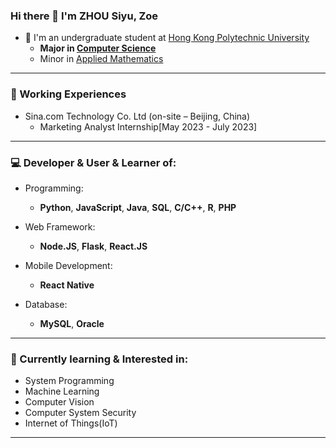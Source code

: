 ### Hi there 👋 I'm ZHOU Siyu, Zoe

- 👀 I'm an undergraduate student at [Hong Kong Polytechnic University](https://www.polyu.edu.hk/en/)
  - **Major in [Computer Science](https://www.polyu.edu.hk/comp/)**
  - Minor in [Applied Mathematics](https://www.polyu.edu.hk/ama/)
---
### 🔭 Working Experiences
- Sina.com Technology Co. Ltd (on-site – Beijing, China)
  - Marketing Analyst Internship[May 2023 - July 2023]
---
### 💻 Developer & User & Learner of:
- Programming: 
  - **Python**, **JavaScript**, **Java**, **SQL**, **C/C++**, **R**, **PHP**

- Web Framework: 
  - **Node.JS**, **Flask**, **React.JS**
 
- Mobile Development:
  - **React Native**
 
- Database: 
  - **MySQL**, **Oracle**
---
### 🌱 Currently learning & Interested in:
- System Programming
- Machine Learning
- Computer Vision
- Computer System Security
- Internet of Things(IoT)
---
<!--
**zoezhousy/zoezhousy** is a ✨ _special_ ✨ repository because its `README.md` (this file) appears on your GitHub profile.

Here are some ideas to get you started:

- 🔭 I’m currently working on ...
- 🌱 I’m currently learning ...
- 👯 I’m looking to collaborate on ...
- 🤔 I’m looking for help with ...
- 💬 Ask me about ...
- 📫 How to reach me: ...
- 😄 Pronouns: ...
- ⚡ Fun fact: ...
-->

